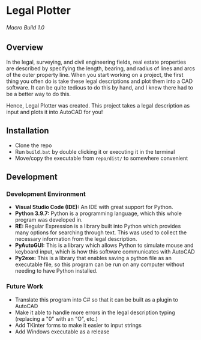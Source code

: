 # Legal Plotter
###### Macro Build 1.0

## Overview
In the legal, surveying, and civil engineering fields, real estate properties are described by specifying the length, bearing, and radius of lines and arcs of the outer property line. When you start working on a project, the first thing you often do is take these legal descriptions and plot them into a CAD software. It can be quite tedious to do this by hand, and I knew there had to be a better way to do this. 

Hence, Legal Plotter was created. This project takes a legal description as input and plots it into AutoCAD for you!

## Installation

* Clone the repo
* Run `build.bat` by double clicking it or executing it in the terminal
* Move/copy the executable from `repo/dist/` to somewhere convenient

## Development

### Development Environment

* __Visual Studio Code (IDE):__ An IDE with great support for Python.
* __Python 3.9.7:__ Python is a programming language, which this whole program was developed in.
* __RE:__ Regular Expression is a library built into Python which provides many options for searching through text. This was used to collect the necessary information from the legal description.
* __PyAutoGUI:__ This is a library which allows Python to simulate mouse and keyboard input, which is how this software communicates with AutoCAD
* __Py2exe:__ This is a library that enables saving a python file as an executable file, so this program can be run on any computer without needing to have Python installed.

### Future Work

* Translate this program into C# so that it can be built as a plugin to AutoCAD
* Make it able to handle more errors in the legal description typing (replacing a "0" with an "O", etc.)
* Add TKinter forms to make it easier to input strings
* Add Windows executable as a release

